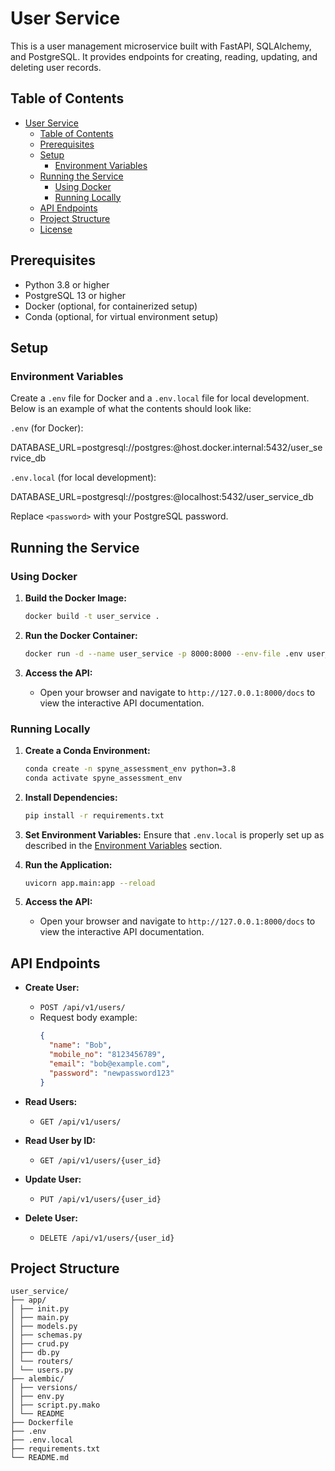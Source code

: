 # User Service

This is a user management microservice built with FastAPI, SQLAlchemy, and PostgreSQL. It provides endpoints for creating, reading, updating, and deleting user records.

## Table of Contents

- [User Service](#user-service)
  - [Table of Contents](#table-of-contents)
  - [Prerequisites](#prerequisites)
  - [Setup](#setup)
    - [Environment Variables](#environment-variables)
  - [Running the Service](#running-the-service)
    - [Using Docker](#using-docker)
    - [Running Locally](#running-locally)
  - [API Endpoints](#api-endpoints)
  - [Project Structure](#project-structure)
  - [License](#license)

## Prerequisites

- Python 3.8 or higher
- PostgreSQL 13 or higher
- Docker (optional, for containerized setup)
- Conda (optional, for virtual environment setup)

## Setup

### Environment Variables

Create a `.env` file for Docker and a `.env.local` file for local development. Below is an example of what the contents should look like:

`.env` (for Docker):

   DATABASE_URL=postgresql://postgres:<password>@host.docker.internal:5432/user_service_db


`.env.local` (for local development):
   
   DATABASE_URL=postgresql://postgres:<password>@localhost:5432/user_service_db

   Replace `<password>` with your PostgreSQL password.

## Running the Service

### Using Docker

1. **Build the Docker Image:**
    ```sh
    docker build -t user_service .
    ```

2. **Run the Docker Container:**
    ```sh
    docker run -d --name user_service -p 8000:8000 --env-file .env user_service
    ```

3. **Access the API:**
    - Open your browser and navigate to `http://127.0.0.1:8000/docs` to view the interactive API documentation.

### Running Locally

1. **Create a Conda Environment:**
    ```sh
    conda create -n spyne_assessment_env python=3.8
    conda activate spyne_assessment_env
    ```

2. **Install Dependencies:**
    ```sh
    pip install -r requirements.txt
    ```

3. **Set Environment Variables:**
    Ensure that `.env.local` is properly set up as described in the [Environment Variables](#environment-variables) section.

4. **Run the Application:**
    ```sh
    uvicorn app.main:app --reload
    ```

5. **Access the API:**
    - Open your browser and navigate to `http://127.0.0.1:8000/docs` to view the interactive API documentation.

## API Endpoints

- **Create User:**
  - `POST /api/v1/users/`
  - Request body example:
    ```json
    {
      "name": "Bob",
      "mobile_no": "8123456789",
      "email": "bob@example.com",
      "password": "newpassword123"
    }
    ```

- **Read Users:**
  - `GET /api/v1/users/`

- **Read User by ID:**
  - `GET /api/v1/users/{user_id}`

- **Update User:**
  - `PUT /api/v1/users/{user_id}`

- **Delete User:**
  - `DELETE /api/v1/users/{user_id}`

## Project Structure

    user_service/
    ├── app/
    │ ├── init.py
    │ ├── main.py
    │ ├── models.py
    │ ├── schemas.py
    │ ├── crud.py
    │ ├── db.py
    │ └── routers/
    │ └── users.py
    ├── alembic/
    │ ├── versions/
    │ ├── env.py
    │ ├── script.py.mako
    │ └── README
    ├── Dockerfile
    ├── .env
    ├── .env.local
    ├── requirements.txt
    └── README.md